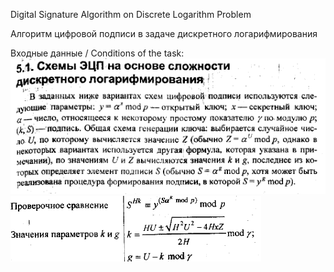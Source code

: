 ﻿Digital Signature Algorithm on Discrete Logarithm Problem

Алгоритм цифровой подписи в задаче дискретного логарифмирования


Входные данные / Conditions of the task:
![Description of the signature](https://github.com/neveleneves/crypto-dsa-dlp/blob/master/task/task1.PNG)
![Conditions of the problem](https://github.com/neveleneves/crypto-dsa-dlp/blob/master/task/task2.PNG)

